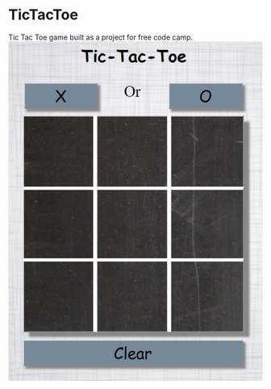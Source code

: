 # TicTacToe
Tic Tac Toe game built as a project for free code camp. 
<img src="https://github.com/mkwhalen/TicTacToe/blob/master/TTTScreenshot.PNG" />
